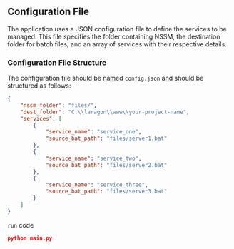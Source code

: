 ## Configuration File

The application uses a JSON configuration file to define the services to be managed. This file specifies the folder containing NSSM, the destination folder for batch files, and an array of services with their respective details.

### Configuration File Structure

The configuration file should be named `config.json` and should be structured as follows:

```json
{
    "nssm_folder": "files/",
    "dest_folder": "C:\\laragon\\www\\your-project-name",
    "services": [
        {
            "service_name": "service_one",
            "source_bat_path": "files/server1.bat"
        },
        {
            "service_name": "service_two",
            "source_bat_path": "files/server2.bat"
        },
        {
            "service_name": "service_three",
            "source_bat_path": "files/server3.bat"
        }
    ]
}

```
 `run` code
```json
python main.py

